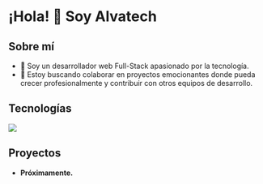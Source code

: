 # ¡Hola! 👋 Soy Alvatech

## Sobre mí

- 🌱 Soy un desarrollador web Full-Stack apasionado por la tecnología.
- 💬 Estoy buscando colaborar en proyectos emocionantes donde pueda crecer profesionalmente y contribuir con otros equipos de desarrollo.

## Tecnologías
<p align="left">
  <a href="#">
    <img src="https://skillicons.dev/icons?i=html,css,js,vue,react,mongo,mysql,php,nodejs,express,tailwind,vite," />
  </a>
</p>

## Proyectos

- **Próximamente.**



